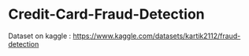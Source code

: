 # Credit-Card-Fraud-Detection

Dataset on kaggle : https://www.kaggle.com/datasets/kartik2112/fraud-detection
